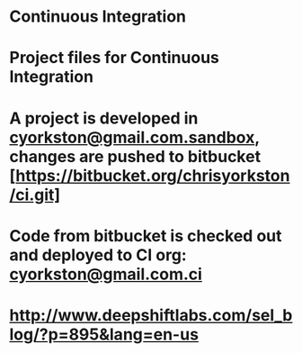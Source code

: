 # Continuous Integration

# Project files for Continuous Integration
# A project is developed in cyorkston@gmail.com.sandbox, changes are pushed to bitbucket [https://bitbucket.org/chrisyorkston/ci.git] 
# Code from bitbucket is checked out and deployed to CI org: cyorkston@gmail.com.ci

# http://www.deepshiftlabs.com/sel_blog/?p=895&lang=en-us